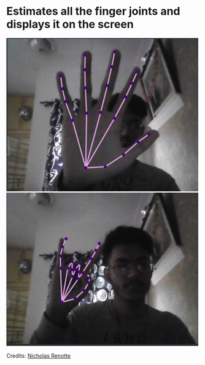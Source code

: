 # Estimates all the finger joints and displays it on the screen

<img src="/assets/full_hand.png" alt="Full hand" style="height: 400px; width:500px;"/>

<img src="/assets/rock.png" alt="Rock" style="height: 400px; width:500px;"/>

Credits: [Nicholas Renotte](https://www.youtube.com/watch?v=f7uBsb-0sGQ&list=PLgNJO2hghbmhqne2KldbiWfzMGJSB6mQK&index=3)
